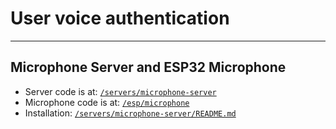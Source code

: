 # User voice authentication

----

## Microphone Server and ESP32 Microphone

- Server code is at: [`/servers/microphone-server`](/esp/microphone/microphone.ino)
- Microphone code is at: [`/esp/microphone`](/servers/microphone-server/server.js)
- Installation: [`/servers/microphone-server/README.md`](/servers/microphone-server/README.md)

